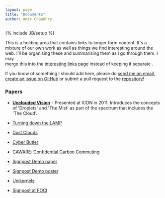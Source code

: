 ```yaml
---
layout: page
title: "Documents"
author: Amir Chaudhry
---
```

{% include JB/setup %}

<div class="services-box">
    <div style="float: right; margin-left: 20px;" class="icon">
        <span class="icon-file-text"></span>
    </div>
</div>

This is a holding area that contains links to longer form content. It's a 
mixture of our own work as well as things we find interesting around the web.
I'll be organising these and summarising them as I go through them.  I may  
merge this into the [interesting links][] page instead of keeping it separate
.

If you know of something I should add here, please do 
[send me an email][amir-email], 
[create an issue on GitHub][issue] or
submit a pull request to the [repository][]!

[amir-email]: mailto:amir@nymote.com?subject=New%20link%20to%20consider!
[issue]: https://github.com/nymote/nymote.github.io/issues/new
[repository]: https://github.com/nymote/nymote.github.io
[interesting links]: http://nymote.org/links

### Papers

- **[Unclouded Vision](/docs/2011-icdn-unclouded-vision.pdf)** - Presented at ICDN in 2011. Introduces the concepts of 'Droplets' and 'The Mist' as part of the spectrum that includes the 'The Cloud'.

- [Turning down the LAMP](/docs/2010-hotcloud-lamp.pdf)

- [Dust Clouds](/docs/2010-iswp-dustclouds.pdf)

- [Cyber Butler](/docs/2010-smarte-privacybutler.pdf)

- [CAWARE: Confidential Carbon Commuting](docs/2012-mpm-caware.pdf)

- [Signpost Demo paper](docs/2012-sigcomm-signposts-demo.pdf)

- [Signpost Demo poster](docs/2012-sigcomm-signposts-poster.pdf)

- [Unikernels](docs/2013-asplos-mirage.pdf)

- [Signpost at FOCI](/docs/2013-foci-signposts.pdf)






